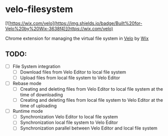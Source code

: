# velo-filesystem

[![https://wix.com/velo](https://img.shields.io/badge/Built%20for-Velo%20by%20Wix-3638f4)](https://wix.com/velo)

Chrome extension for managing the virtual file system in [Velo](https://www.wix.com/velo) by [Wix](http://www.wix.com/)

## TODO:

- [ ] File System integration
  - [ ] Download files from Velo Editor to local file system
  - [ ] Upload files from local file system to Velo Editor

- [ ] Rebase mode
  - [ ] Creating and deleting files from Velo Editor to local file system at the time of downloading
  - [ ] Creating and deleting files from local file system to Velo Editor at the time of uploading

- [ ] Runtime mode
  - [ ] Synchronization Velo Editor to local file system
  - [ ] Synchronization local file system to Velo Editor
  - [ ] Synchronization parallel between Velo Editor and local file system
